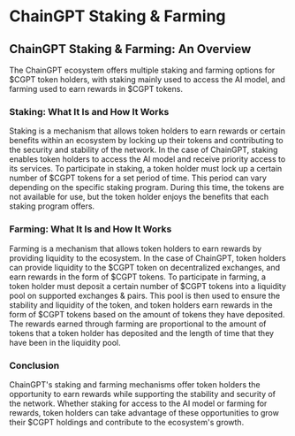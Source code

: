 # ChainGPT Staking & Farming

## ChainGPT Staking & Farming: An Overview

The ChainGPT ecosystem offers multiple staking and farming options for $CGPT token holders, with staking mainly used to access the AI model, and farming used to earn rewards in $CGPT tokens.



### Staking: What It Is and How It Works

Staking is a mechanism that allows token holders to earn rewards or certain benefits within an ecosystem by locking up their tokens and contributing to the security and stability of the network. In the case of ChainGPT, staking enables token holders to access the AI model and receive priority access to its services. To participate in staking, a token holder must lock up a certain number of $CGPT tokens for a set period of time. This period can vary depending on the specific staking program. During this time, the tokens are not available for use, but the token holder enjoys the benefits that each staking program offers.



### Farming: What It Is and How It Works

Farming is a mechanism that allows token holders to earn rewards by providing liquidity to the ecosystem. In the case of ChainGPT, token holders can provide liquidity to the $CGPT token on decentralized exchanges, and earn rewards in the form of $CGPT tokens. To participate in farming, a token holder must deposit a certain number of $CGPT tokens into a liquidity pool on supported exchanges & pairs. This pool is then used to ensure the stability and liquidity of the token, and token holders earn rewards in the form of $CGPT tokens based on the amount of tokens they have deposited. The rewards earned through farming are proportional to the amount of tokens that a token holder has deposited and the length of time that they have been in the liquidity pool.



### Conclusion

ChainGPT's staking and farming mechanisms offer token holders the opportunity to earn rewards while supporting the stability and security of the network. Whether staking for access to the AI model or farming for rewards, token holders can take advantage of these opportunities to grow their $CGPT holdings and contribute to the ecosystem's growth.
